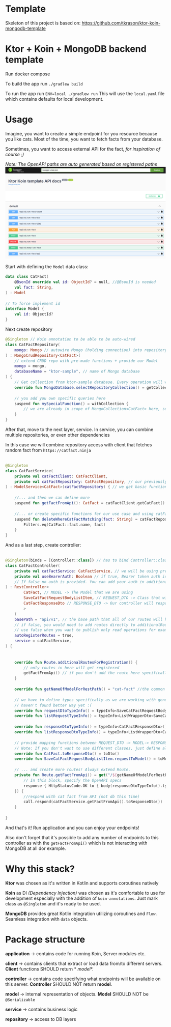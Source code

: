 # Template
Skeleton of this project is based on: https://github.com/tkrason/ktor-koin-mongodb-template

# Ktor + Koin + MongoDB backend template

Run docker compose

To build the app run `./gradlew build`

To run the app run `ENV=local ./gradlew run` This will use the `local.yaml` file which contains defaults for local
development.

# Usage

Imagine, you want to create a simple endpoint for you resource because you like cats.
Most of the time, you want to fetch facts from your database.


Sometimes, you want to access external API for the fact, _for inspiration of course ;)_ 

_Note: The OpenAPI paths are auto generated based on registered paths_
![Swagger UI](./img/swagger-ui.png?raw=true "Swagger UI")

Start with defining the `Model` data class:

```kotlin
data class CatFact(
    @BsonId override val id: ObjectId? = null, //@BsonId is needed
    val fact: String,
) : Model

// To force implement id
interface Model {
    val id: ObjectId?
}
```

Next create repository

```kotlin
@Singleton // Koin annotation to be able to be auto-wired
class CatFactRepository(
    mongo: Mongo // autowire Mongo (holding connection) into repository 
) : MongoCrudRepository<CatFact>(
    // extend CRUD repo with pre-made functions + provide our Model 
    mongo = mongo,
    databaseName = "ktor-sample", // name of Mongo database
) {
    // Get collection from ktor-sample database. Every operation will work on this collection
    override fun MongoDatabase.selectRepositoryCollection() = getCollection<CatFact>("cat-facts")

    // you add you own specific queries here
    suspend fun mySpecialFunction() = withCollection {
        // we are already in scope of MongoCollection<CatFact> here, so it's easy to work with
    }
}
```

After that, move to the next layer, service. In service, you can combine multiple repositories, 
or even other dependencies

In this case we will combine repository access with client that fetches random fact from `https://catfact.ninja`

```kotlin

@Singleton
class CatFactService(
    private val catFactClient: CatFactClient,
    private val catFactRepository: CatFactRepository, // our previously created repository
) : ModelService<CatFact>(catFactRepository) { // we get basic functions from abstract repository

    //... and then we can define more
    suspend fun getFactFromApi(): CatFact = catFactClient.getCatFact()

    //... or create specific functions for our use case and using catFactRepository directly 
    suspend fun deleteWhereCatFactMatching(fact: String) = catFactRepository.deleteWhere {
        Filters.eq(CatFact::fact.name, fact)
    }
}
```

And as a last step, create controller:

```kotlin

@Singleton(binds = [Controller::class]) // has to bind Controller::class in order to auto-create routes
class CatFactController(
    private val catFactService: CatFactService, // we will be using previously created cat sercive
    private val useBearerAuth: Boolean // if true, Bearer token auth is turned on automatically. 
    // If false no auth is provided. You can add your auth in additionalRoutesForRegistration()
) : RestController<
        CatFact, // MODEL -> The Model that we are using 
        SaveCatFactRequestBodyListItem, // REQUEST_DTO -> Class that will be treated as incoming JSON
        CatFactResponseDto // RESPONSE_DTO -> Our controller will respond with this class
        >
    (
    basePath = "api/v1", // the base path that all of our routes will have
    // if false, you would need to add routes directly to additionalRoutesForRegistration()
    // use false when you want to publish only read operations for example
    autoRegisterRoutes = true, 
    service = catFactService,
) {
        
        
    override fun Route.additionalRoutesForRegistration() {
        // only routes in here will get registered
        getFactFromApi() // if you don't add the route here specifically, it will NOT be registered!
    }

    override fun getNameOfModelForRestPath() = "cat-fact" //the common path after base path

    // we have to define types specifically as we are working with generics
    // haven't found better way yet :(
    override fun requestDtoTypeInfo() = typeInfo<SaveCatFactRequestBodyListItem>()
    override fun listRequestTypeInfo() = typeInfo<ListWrapperDto<SaveCatFactRequestBodyListItem>>()

    override fun responseDtoTypeInfo() = typeInfo<CatFactResponseDto>()
    override fun listResponseDtoTypeInfo() = typeInfo<ListWrapperDto<CatFactResponseDto>>()

    // provide mapping functions between REQUEST_DTO -> MODEL-> RESPONSE_DTO
    // Note: If you don't want to use different classes, just define all as CatFact
    override fun CatFact.toResponseDto() = toDto()
    override fun SaveCatFactRequestBodyListItem.requestToModel() = toModel()

    // ... and create more routes! Always extend Route. 
    private fun Route.getFactFromApi() = get("/${getNameOfModelForRestPath()}/api", {
        // In this block, specify the OpenAPI specs
        response { HttpStatusCode.OK to { body(responseDtoTypeInfo().type) } }
    }) {
        //respond with cat fact from API (not db this time)
        call.respond(catFactService.getFactFromApi().toResponseDto())
    }
    
}
```

And that's it! Run application and you can enjoy your endpoints!

Also don't forget that it's possible to add any number of endpoints to this controller as with the `getFactFromApi()`
which is not interacting with MongoDB at all dor example.

# Why this stack?

**Ktor** was chosen as it's written in Kotlin and supports coroutines natively

**Koin** as DI _(Dependency Injection)_ was chosen as it's comfortable to use for development
especially with the addition of `koin-annotations`. Just mark class as `@Singleton` and it's ready to be used.

**MongoDB** provides great Kotlin integration utilizing coroutines and `Flow`. Seamless integration with `data` objects.

# Package structure

**application** -> contains code for running Koin, Server modules etc.

**client** -> contains clients that extract or load data from/to different servers. **Client** functions SHOULD return *
*model**.

**controller** -> contains code specifying what endpoints will be available on this server. **Controller** SHOULD NOT
return **model**.

**model** -> internal representation of objects. **Model** SHOULD NOT be `@Serializable`

**service** -> contains business logic

**repository** -> access to DB layers